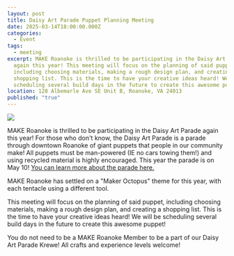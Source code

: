 ```yaml
---
layout: post
title: Daisy Art Parade Puppet Planning Meeting
date: 2025-03-14T18:00:00.000Z
categories:
  - Event
tags:
  - meeting
excerpt: MAKE Roanoke is thrilled to be participating in the Daisy Art Parade
  again this year! This meeting will focus on the planning of said puppet,
  including choosing materials, making a rough design plan, and creating a
  shopping list. This is the time to have your creative ideas heard! We will be
  scheduling several build days in the future to create this awesome puppet!
location: 128 Albemarle Ave SE Unit B, Roanoke, VA 24013
published: "true"
---
```

![](/assets/images/calling-all-makers-make-roanoke-is-preparing-for-the-daisy-art-parade-come-help-us-plan-and-build-a-large-maker-octopus-puppet-1200-x-675-px-880-x-352-px-.png)

MAKE Roanoke is thrilled to be participating in the Daisy Art Parade again this year! For those who don't know, the Daisy Art Parade is a parade through downtown Roanoke of giant puppets that people in our community make! All puppets must be man-powered (IE no cars towing them!) and using recycled material is highly encouraged. This year the parade is on May 10! [You can learn more about the parade here.](https://daisyartparade.com/about/)

MAKE Roanoke has settled on a "Maker Octopus" theme for this year, with each tentacle using a different tool.

This meeting will focus on the planning of said puppet, including choosing materials, making a rough design plan, and creating a shopping list. This is the time to have your creative ideas heard! We will be scheduling several build days in the future to create this awesome puppet!

You do not need to be a MAKE Roanoke Member to be a part of our Daisy Art Parade Krewe! All crafts and experience levels welcome!
